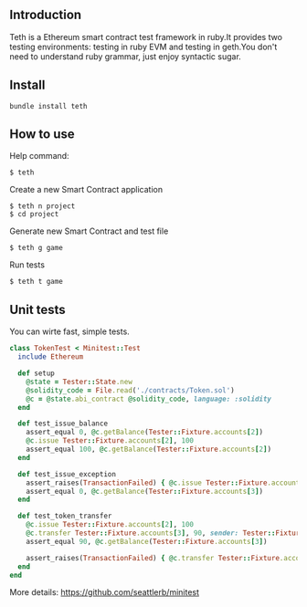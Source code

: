 ## Introduction
Teth is a Ethereum smart contract test framework in ruby.It provides two testing environments: testing in ruby EVM and testing in geth.You don't need to understand ruby grammar, just enjoy syntactic sugar.

## Install
```shell
bundle install teth
```

## How to use

Help command:
```
$ teth
```
Create a new Smart Contract application
```
$ teth n project
$ cd project
```
Generate new Smart Contract and test file
```
$ teth g game
```
Run tests
```
$ teth t game
```

## Unit tests
You can wirte fast, simple tests.
```ruby
class TokenTest < Minitest::Test
  include Ethereum

  def setup
    @state = Tester::State.new
    @solidity_code = File.read('./contracts/Token.sol')
    @c = @state.abi_contract @solidity_code, language: :solidity
  end

  def test_issue_balance
    assert_equal 0, @c.getBalance(Tester::Fixture.accounts[2])
    @c.issue Tester::Fixture.accounts[2], 100
    assert_equal 100, @c.getBalance(Tester::Fixture.accounts[2])
  end

  def test_issue_exception
    assert_raises(TransactionFailed) { @c.issue Tester::Fixture.accounts[3], 100, sender: Tester::Fixture.keys[4] }
    assert_equal 0, @c.getBalance(Tester::Fixture.accounts[3])
  end

  def test_token_transfer
    @c.issue Tester::Fixture.accounts[2], 100
    @c.transfer Tester::Fixture.accounts[3], 90, sender: Tester::Fixture.keys[2]
    assert_equal 90, @c.getBalance(Tester::Fixture.accounts[3])

    assert_raises(TransactionFailed) { @c.transfer Tester::Fixture.accounts[3], 90, sender: Tester::Fixture.keys[2] }
  end
end

```
More details:
https://github.com/seattlerb/minitest
